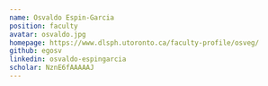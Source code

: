 ```yaml
---
name: Osvaldo Espin-Garcia
position: faculty
avatar: osvaldo.jpg
homepage: https://www.dlsph.utoronto.ca/faculty-profile/osveg/
github: egosv
linkedin: osvaldo-espingarcia
scholar: NznE6fAAAAAJ
---
```


